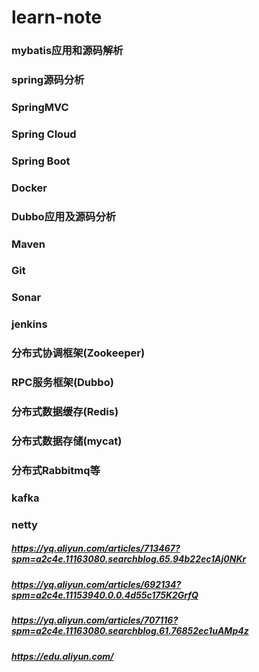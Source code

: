 # learn-note
### mybatis应用和源码解析
### spring源码分析
### SpringMVC
### Spring Cloud
### Spring Boot
### Docker
### Dubbo应用及源码分析
### Maven
### Git
### Sonar
### jenkins
### 分布式协调框架(Zookeeper)
### RPC服务框架(Dubbo)
### 分布式数据缓存(Redis)
### 分布式数据存储(mycat)
### 分布式Rabbitmq等
### kafka
### netty

##### https://yq.aliyun.com/articles/713467?spm=a2c4e.11163080.searchblog.65.94b22ec1Aj0NKr
##### https://yq.aliyun.com/articles/692134?spm=a2c4e.11153940.0.0.4d55c175K2GrfQ
##### https://yq.aliyun.com/articles/707116?spm=a2c4e.11163080.searchblog.61.76852ec1uAMp4z
##### https://edu.aliyun.com/